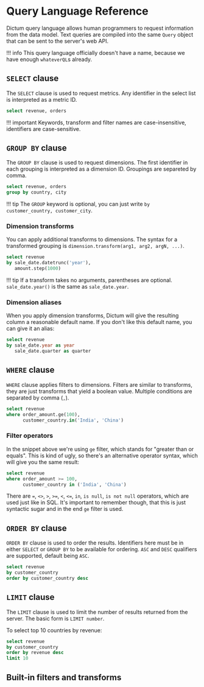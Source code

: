 # Query Language Reference

Dictum query language allows human programmers to request information from the data
model. Text queries are compiled into the same `Query` object that can be sent to the
server's web API.

!!! info
    This query language officially doesn't have a name, because we have enough
    `whateverQL`s already.


## `SELECT` clause

The `SELECT` clause is used to request metrics. Any identifier in the select list is
interpreted as a metric ID.

```sql
select revenue, orders
```

!!! important
    Keywords, transform and filter names are case-insensitive, identifiers are case-sensitive.


## `GROUP BY` clause

The `GROUP BY` clause is used to request dimensions. The first identifier in each grouping
is interpreted as a dimension ID. Groupings are separeted by comma.

```sql
select revenue, orders
group by country, city
```

!!! tip
    The `GROUP` keyword is optional, you can just write `by customer_country, customer_city`.

### Dimension transforms

You can apply additional transforms to dimensions. The syntax for a transformed grouping
is `dimension.transform(arg1, arg2, argN, ...)`.

```sql
select revenue
by sale_date.datetrunc('year'),
   amount.step(1000)
```

!!! tip
    If a transform takes no arguments, parentheses are optional. `sale_date.year()`
    is the same as `sale_date.year`.

### Dimension aliases

When you apply dimension transforms, Dictum will give the resulting column a reasonable
default name. If you don't like this default name, you can give it an alias:

```sql
select revenue
by sale_date.year as year
   sale_date.quarter as quarter
```


## `WHERE` clause

`WHERE` clause applies filters to dimensions. Filters are similar to transforms, they
are just transforms that yield a boolean value. Multiple conditions are separated by
comma (`,`).

```sql
select revenue
where order_amount.ge(100),
      customer_country.in('India', 'China')
```

### Filter operators

In the snippet above we're using `ge` filter, which stands for "greater than or equals".
This is kind of ugly, so there's an alternative operator syntax, which will give you the
same result:

```sql
select revenue
where order_amount >= 100,
      customer_country in ('India', 'China')
```

There are `=`, `<>`, `>`, `>=`, `<`, `<=`, `in`, `is null`, `is not null` operators,
which are used just like in SQL. It's important to remember though, that this is just
syntactic sugar and in the end `ge` filter is used.


## `ORDER BY` clause

`ORDER BY` clause is used to order the results. Identifiers here must be in either
`SELECT` or `GROUP BY` to be available for ordering. `ASC` and `DESC` qualifiers are
supported, default being `ASC`.

```sql
select revenue
by customer_country
order by customer_country desc
```

## `LIMIT` clause

The `LIMIT` clause is used to limit the number of results returned from the server.
The basic form is `LIMIT number`.

To select top 10 countries by revenue:

```sql
select revenue
by customer_country
order by revenue desc
limit 10
```


## Built-in filters and transforms
